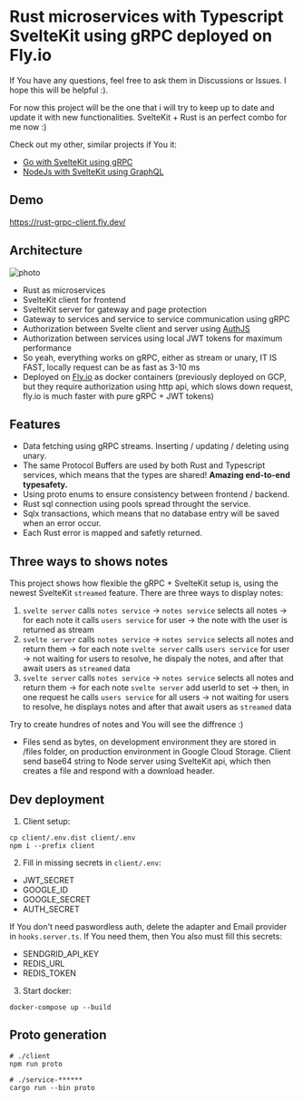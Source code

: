 # Rust microservices with Typescript SvelteKit using gRPC deployed on Fly.io
If You have any questions, feel free to ask them in Discussions or Issues. I hope this will be helpful :).

For now this project will be the one that i will try to keep up to date and update it with new functionalities. SvelteKit + Rust is an perfect combo for me now :)

Check out my other, similar projects if You it:
- [Go with SvelteKit using gRPC](https://github.com/mpiorowski/go-svelte-grpc)
- [NodeJs with SvelteKit using GraphQL](https://github.com/mpiorowski/microservices-ts-fastify-svelte)

## Demo
https://rust-grpc-client.fly.dev/

## Architecture
![photo](https://user-images.githubusercontent.com/26543876/225791367-2ad194ac-b2d2-4a7c-b143-c43b172d5a6b.png)

- Rust as microservices
- SvelteKit client for frontend
- SvelteKit server for gateway and page protection
- Gateway to services and service to service communication using gRPC
- Authorization between Svelte client and server using [AuthJS](https://authjs.dev/)
- Authorization between services using local JWT tokens for maximum performance
- So yeah, everything works on gRPC, either as stream or unary, IT IS FAST, locally request can be as fast as 3-10 ms
- Deployed on [Fly.io](https://fly.io/) as docker containers (previously deployed on GCP, but they require authorization using http api, which slows down request, fly.io is much faster with pure gRPC + JWT tokens)

## Features
- Data fetching using gRPC streams. Inserting / updating / deleting using unary.
- The same Protocol Buffers are used by both Rust and Typescript services, which means that the types are shared! **Amazing end-to-end typesafety.**
- Using proto enums to ensure consistency between frontend / backend.
- Rust sql connection using pools spread throught the service.
- Sqlx transactions, which means that no database entry will be saved when an error occur.
- Each Rust error is mapped and safetly returned.

## Three ways to shows notes
This project shows how flexible the gRPC + SvelteKit setup is, using the newest SvelteKit `streamed` feature. There are three ways to display notes:
1. `svelte server` calls `notes service` -> `notes service` selects all notes -> for each note it calls `users service` for user -> the note with the user is returned as stream
2. `svelte server` calls `notes service` -> `notes service` selects all notes and return them -> for each note `svelte server` calls `users service` for user -> not waiting for users to resolve, he dispaly the notes, and after that await users as `streamed` data
3. `svelte server` calls `notes service` -> `notes service` selects all notes and return them -> for each note `svelte server` add userId to set -> then, in one request he calls `users service` for all users -> not waiting for users to resolve, he displays notes and after that await users as `streamed` data

Try to create hundres of notes and You will see the diffrence :)

- Files send as bytes, on development environment they are stored in /files folder, on production environment in Google Cloud Storage. Client send base64 string to Node server using SvelteKit api, which then creates a file and respond with a download header.

## Dev deployment

1. Client setup:
```
cp client/.env.dist client/.env
npm i --prefix client
```

2. Fill in missing secrets in `client/.env`:
- JWT_SECRET
- GOOGLE_ID
- GOOGLE_SECRET
- AUTH_SECRET

If You don't need paswordless auth, delete the adapter and Email provider in `hooks.server.ts`. If You need them, then You also must fill this secrets:

- SENDGRID_API_KEY
- REDIS_URL
- REDIS_TOKEN


3. Start docker:
```
docker-compose up --build
```

## Proto generation

```
# ./client
npm run proto
```

```
# ./service-******
cargo run --bin proto
```
